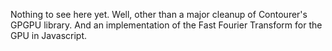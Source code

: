 Nothing to see here yet. Well, other than a major cleanup of Contourer's GPGPU library. And an implementation of the Fast Fourier Transform for the GPU in Javascript.
